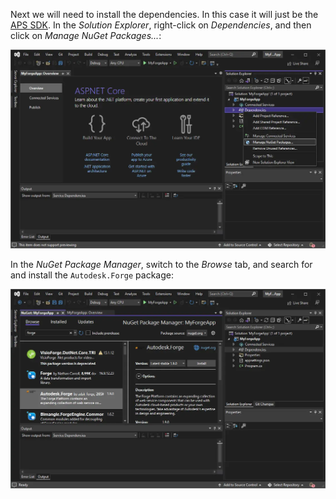 Next we will need to install the dependencies. In this case it will just be the
[APS SDK](https://www.nuget.org/packages/Autodesk.Forge). In the _Solution Explorer_,
right-click on _Dependencies_, and then click on _Manage NuGet Packages..._:

![Manage NuGet dependencies](manage-nugets.webp)

In the _NuGet Package Manager_, switch to the _Browse_ tab, and search for and install
the `Autodesk.Forge` package:

![Install APS NuGet](install-sdk.webp)
